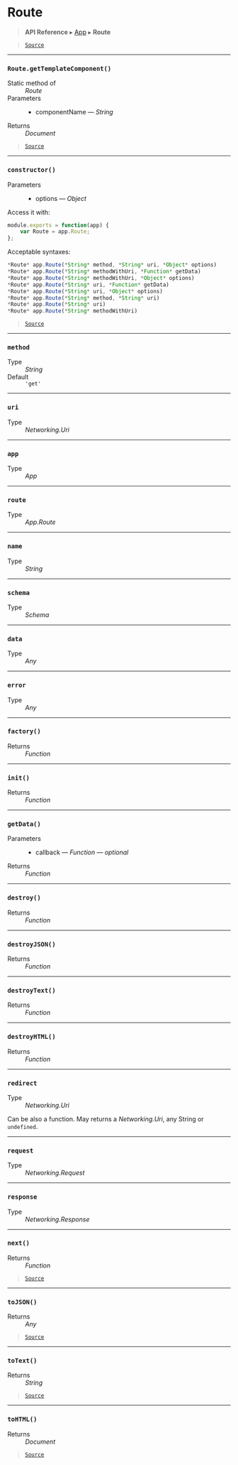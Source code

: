 # Route

> **API Reference** ▸ [App](/api/app.md) ▸ **Route**

<!-- toc -->

> [`Source`](https://github.com/Neft-io/neft/blob/0b5cbd564c797c2e15986e04d6974b49dc1a8f6a/src/app/route.litcoffee)


* * * 

### `Route.getTemplateComponent()`

<dl><dt>Static method of</dt><dd><i>Route</i></dd><dt>Parameters</dt><dd><ul><li>componentName — <i>String</i></li></ul></dd><dt>Returns</dt><dd><i>Document</i></dd></dl>


> [`Source`](https://github.com/Neft-io/neft/blob/0b5cbd564c797c2e15986e04d6974b49dc1a8f6a/src/app/route.litcoffee#document-routegettemplatecomponentstring-componentname)


* * * 

### `constructor()`

<dl><dt>Parameters</dt><dd><ul><li>options — <i>Object</i></li></ul></dd></dl>

Access it with:
```javascript
module.exports = function(app) {
    var Route = app.Route;
};
```

Acceptable syntaxes:
```javascript
*Route* app.Route(*String* method, *String* uri, *Object* options)
*Route* app.Route(*String* methodWithUri, *Function* getData)
*Route* app.Route(*String* methodWithUri, *Object* options)
*Route* app.Route(*String* uri, *Function* getData)
*Route* app.Route(*String* uri, *Object* options)
*Route* app.Route(*String* method, *String* uri)
*Route* app.Route(*String* uri)
*Route* app.Route(*String* methodWithUri)
```


> [`Source`](https://github.com/Neft-io/neft/blob/0b5cbd564c797c2e15986e04d6974b49dc1a8f6a/src/app/route.litcoffee#routeconstructorobject-options)


* * * 

### `method`

<dl><dt>Type</dt><dd><i>String</i></dd><dt>Default</dt><dd><code>&#39;get&#39;</code></dd></dl>


* * * 

### `uri`

<dl><dt>Type</dt><dd><i>Networking.Uri</i></dd></dl>


* * * 

### `app`

<dl><dt>Type</dt><dd><i>App</i></dd></dl>


* * * 

### `route`

<dl><dt>Type</dt><dd><i>App.Route</i></dd></dl>


* * * 

### `name`

<dl><dt>Type</dt><dd><i>String</i></dd></dl>


* * * 

### `schema`

<dl><dt>Type</dt><dd><i>Schema</i></dd></dl>


* * * 

### `data`

<dl><dt>Type</dt><dd><i>Any</i></dd></dl>


* * * 

### `error`

<dl><dt>Type</dt><dd><i>Any</i></dd></dl>


* * * 

### `factory()`

<dl><dt>Returns</dt><dd><i>Function</i></dd></dl>


* * * 

### `init()`

<dl><dt>Returns</dt><dd><i>Function</i></dd></dl>


* * * 

### `getData()`

<dl><dt>Parameters</dt><dd><ul><li>callback — <i>Function</i> — <i>optional</i></li></ul></dd><dt>Returns</dt><dd><i>Function</i></dd></dl>


* * * 

### `destroy()`

<dl><dt>Returns</dt><dd><i>Function</i></dd></dl>


* * * 

### `destroyJSON()`

<dl><dt>Returns</dt><dd><i>Function</i></dd></dl>


* * * 

### `destroyText()`

<dl><dt>Returns</dt><dd><i>Function</i></dd></dl>


* * * 

### `destroyHTML()`

<dl><dt>Returns</dt><dd><i>Function</i></dd></dl>


* * * 

### `redirect`

<dl><dt>Type</dt><dd><i>Networking.Uri</i></dd></dl>

Can be also a function. May returns a *Networking.Uri*, any String or `undefined`.


* * * 

### `request`

<dl><dt>Type</dt><dd><i>Networking.Request</i></dd></dl>


* * * 

### `response`

<dl><dt>Type</dt><dd><i>Networking.Response</i></dd></dl>


* * * 

### `next()`

<dl><dt>Returns</dt><dd><i>Function</i></dd></dl>


> [`Source`](https://github.com/Neft-io/neft/blob/0b5cbd564c797c2e15986e04d6974b49dc1a8f6a/src/app/route.litcoffee#function-routenext)


* * * 

### `toJSON()`

<dl><dt>Returns</dt><dd><i>Any</i></dd></dl>


> [`Source`](https://github.com/Neft-io/neft/blob/0b5cbd564c797c2e15986e04d6974b49dc1a8f6a/src/app/route.litcoffee#any-routetojson)


* * * 

### `toText()`

<dl><dt>Returns</dt><dd><i>String</i></dd></dl>


> [`Source`](https://github.com/Neft-io/neft/blob/0b5cbd564c797c2e15986e04d6974b49dc1a8f6a/src/app/route.litcoffee#string-routetotext)


* * * 

### `toHTML()`

<dl><dt>Returns</dt><dd><i>Document</i></dd></dl>


> [`Source`](https://github.com/Neft-io/neft/blob/0b5cbd564c797c2e15986e04d6974b49dc1a8f6a/src/app/route.litcoffee#document-routetohtml)

